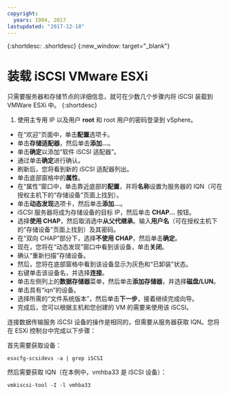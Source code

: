 ```yaml
---
copyright:
  years: 1994, 2017
lastupdated: "2017-12-18"
---
```


{:shortdesc: .shortdesc}
{:new_window: target="_blank"}

# 装载 iSCSI VMware ESXi

只需要服务器和存储节点的详细信息，就可在少数几个步骤内将 iSCSI 装载到 VMWare ESXi 中。
{:shortdesc}

1. 使用主专用 IP 以及用户 **root** 和 root 用户的密码登录到 vSphere。
* 在“欢迎”页面中，单击**配置**选项卡。
* 单击**存储适配器**，然后单击**添加...**。
* 单击**确定**以添加“软件 iSCSI 适配器”。
* 通过单击**确定**进行确认。
* 刷新后，您将看到新的 iSCSI 适配器列出。
* 单击底部窗格中的**属性**。
* 在“属性”窗口中，单击靠近底部的**配置**，并将**名称**设置为服务器的 IQN（可在授权主机下的“存储设备”页面上找到）。
* 单击**动态发现**选项卡，然后单击**添加...**。
* iSCSI 服务器将成为存储设备的目标 IP，然后单击 **CHAP...** 按钮。
* 选择**使用 CHAP**，然后取消选中**从父代继承**。输入**用户名**（可在授权主机下的“存储设备”页面上找到）及其密码。
* 在“双向 CHAP”部分下，选择**不使用 CHAP**，然后单击**确定**。
* 现在，您将在“动态发现”窗口中看到该设备，单击**关闭**。
* 确认“重新扫描”存储设备。
* 然后，您将在底部窗格中看到该设备显示为灰色和“已卸装”状态。
* 右键单击该设备名，并选择**连接**。
* 单击左侧列上的**数据存储器**菜单，然后单击**添加存储器**，并选择**磁盘/LUN**。
* 单击具有“iqn”的设备。
* 选择所需的“文件系统版本”，然后单击**下一步**，接着继续完成向导。
* 完成后，您可以根据主机和您创建的 VM 的需要来使用该 iSCSI。



连接数据传输服务 iSCSI 设备的操作是相同的，但需要从服务器获取 IQN。您将在 ESXi 控制台中完成以下步骤：

首先需要获取设备：

`esxcfg-scsidevs -a | grep iSCSI`

然后需要获取 IQN（在本例中，vmhba33 是 iSCSI 设备）：

`vmkiscsi-tool -I -l vmhba33`
